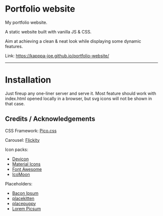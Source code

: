 # Portfolio website

My portfolio website.

A static website built with vanilla JS & CSS.

Aim at achieving a clean & neat look while displaying some dynamic features.

Link: https://kapppa-joe.github.io/portfolio-website/ 


---

# Installation

Just fireup any one-liner server and serve it.
Most feature should work with index.html opened locally in a browser, but svg icons will not be shown in that case.


## Credits / Acknowledgements

CSS Framework: [Pico.css](https://picocss.com/)

Carousel: [Flickity](https://flickity.metafizzy.co/)

Icon packs: 
 * [Devicon](https://devicon.dev/)
 * [Material Icons](https://material.io/resources/icons)
 * [Font Awesome](https://github.com/FortAwesome/Font-Awesome)
 * [IcoMoon](https://icomoon.io/app/)

Placeholders:
 * [Bacon Ipsum](https://baconipsum.com/)
 * [placekitten](https://placekitten.com/)
 * [placepuppy](https://place-puppy.com/)
 * [Lorem Picsum](https://picsum.photos/)
